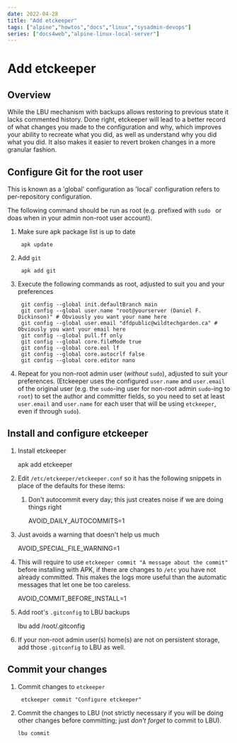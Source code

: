 ```yaml
---
date: 2022-04-28
title: "Add etckeeper"
tags: ["alpine","howtos","docs","linux","sysadmin-devops"]
series: ["docs4web","alpine-linux-local-server"]
---
```


# Add etckeeper

## Overview

While the LBU mechanism with backups allows restoring to previous state it lacks commented history. Done right, etckeeper will lead to a better record of what changes you made to the configuration and why, which improves your ability to recreate what you did, as well as understand why you did what you did. It also makes it easier to revert broken changes in a more granular fashion.

Configure Git for the root user
-------------------------------

This is known as a 'global' configuration as 'local' configuration refers to per-repository configuration.

The following command should be run as root (e.g. prefixed with ``sudo `` or doas  when in your admin non-root user account).

1. Make sure apk package list is up to date
   
   ```shell
    apk update
   ```

2. Add ``git``
   
   ```shell
    apk add git
   ```

3. Execute the following commands as root, adjusted to suit you and your preferences
   
   ```shell
    git config --global init.defaultBranch main
    git config --global user.name "root@yourserver (Daniel F. Dickinson)" # Obviously you want your name here
    git config --global user.email "dfdpublic@wildtechgarden.ca" # Obviously you want your email here
    git config --global pull.ff only
    git config --global core.fileMode true
    git config --global core.eol lf
    git config --global core.autocrlf false
    git config --global core.editor nano
   ```

4. Repeat for you non-root admin user (*without* ``sudo``), adjusted to suit your preferences. (Etckeeper uses the configured ``user.name`` and ``user.email`` of the original user (e.g. the ``sudo``-ing user for non-root admin ``sudo``-ing to ``root``) to set the author and committer fields, so you need to set at least ``user.email`` and ``user.name`` for each user that will be using ``etckeeper``, even if through ``sudo``). 

Install and configure etckeeper
-------------------------------

1. Install etckeeper
   
    apk add etckeeper

2. Edit ``/etc/etckeeper/etckeeper.conf`` so it has the following snippets in place of the defaults for these items:
   
     1. Don't autocommit every day; this just creates noise if we are doing things right
        
        AVOID_DAILY_AUTOCOMMITS=1

3. Just avoids a warning that doesn't help us much
   
    AVOID_SPECIAL_FILE_WARNING=1

4. This will require to use ``etckeeper commit "A message about the commit"`` before installing with APK, if there are changes to ``/etc`` you have not already committed. This makes the logs more useful than the automatic messages that let one be too careless.
   
    AVOID_COMMIT_BEFORE_INSTALL=1 

5. Add root's ``.gitconfig`` to LBU backups
   
    lbu add /root/.gitconfig

6. If your non-root admin user(s) home(s) are not on persistent storage, add those ``.gitconfig`` to LBU as well.

Commit your changes
-------------------

1. Commit changes to ``etckeeper``
   
   ```shell
    etckeeper commit "Configure etckeeper"
   ```

2. Commit the changes to LBU (not strictly necessary if you will be doing other changes before committing; just *don't forget* to commit to LBU).
   
   ```shell
   lbu commit
   ```
